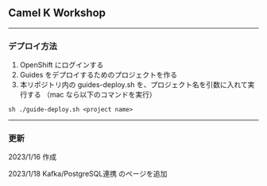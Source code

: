 ## Camel K Workshop 

---

### デプロイ方法

1. OpenShift にログインする
1. Guides をデプロイするためのプロジェクトを作る
1. 本リポジトリ内の guides-deploy.sh を、プロジェクト名を引数に入れて実行する
   （mac なら以下のコマンドを実行）

```
sh ./guide-deploy.sh <project name>
```

---

### 更新

2023/1/16 作成

2023/1/18 Kafka/PostgreSQL連携 のページを追加